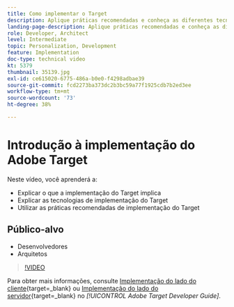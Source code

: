 ```yaml
---
title: Como implementar o Target
description: Aplique práticas recomendadas e conheça as diferentes tecnologias de implementação do Adobe Target.
landing-page-description: Aplique práticas recomendadas e conheça as diferentes tecnologias de implementação do Adobe Target.
role: Developer, Architect
level: Intermediate
topic: Personalization, Development
feature: Implementation
doc-type: technical video
kt: 5379
thumbnail: 35139.jpg
exl-id: ce615020-6775-486a-b0e0-f4298adbae39
source-git-commit: fcd2273ba373dc2b3bc59a77f1925cdb7b2ed3ee
workflow-type: tm+mt
source-wordcount: '73'
ht-degree: 38%

---
```


# Introdução à implementação do Adobe Target

Neste vídeo, você aprenderá a:

* Explicar o que a implementação do Target implica
* Explicar as tecnologias de implementação do Target
* Utilizar as práticas recomendadas de implementação do Target

## Público-alvo

* Desenvolvedores
* Arquitetos

>[!VIDEO](https://video.tv.adobe.com/v/35139/?quality=12)

Para obter mais informações, consulte [Implementação do lado do cliente](https://experienceleague.adobe.com/docs/target-dev/developer/client-side/overview.html){target=_blank} ou [Implementação do lado do servidor](https://experienceleague.adobe.com/docs/target-dev/developer/server-side/server-side-overview.html?lang=pt-BR){target=_blank} no *[!UICONTROL Adobe Target Developer Guide]*.

